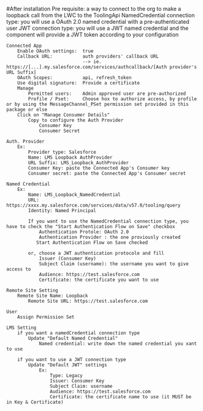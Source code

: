 #After installation
Pre requisite: a way to connect to the org to make a loopback call from the LWC to the ToolingApi
    NamedCredential connection type:    you will use a OAuth 2.0 named credential with a pre-authenticated user
    JWT connection type:                you will use a JWT named credential and the component will provide a JWT token according to your configuration

    Connected App
        Enable OAuth settings:  true
        Callback URL:           auth providers' callback URL
                                --> ie. https://[...].my.salesforce.com/services/authcallback/[Auth provider's URL Suffix]
        OAuth Scopes:           api, refresh_token
        Use digital signature:  Provide a certificate
        Manage
            Permitted users:    Admin approved user are pre-authorized
            Profile / Pset:     Choose hox to authorize access, by profile or by using the MessageChannel_PSet permission set provided in this package or else
        Click on "Manage Consumer Details"
            Copy to configure the Auth Provider
                Consumer Key
                Consumer Secret

    Auth. Provider
        Ex:
            Provider type: Salesforce
            Name: LMS Loopback AuthProvider
            URL Suffix: LMS_Loopback_AuthProvider
            Consumer Key: paste the Connected App's Consumer key
            Consumer secret: paste the Connected App's Consumer secret

    Named Credential
        Ex:
            Name: LMS_Loopback_NamedCredential
            URL: https://xxxx.my.salesforce.com/services/data/v57.0/tooling/query
            Identity: Named Principal

            If you want to use the NamedCredential connection type, you have to check the "Start Authentication Flow on Save" checkbox
                Authentication Protole: OAuth 2.0
                Authentication Provider : the one proviously created
               Start Authentication Flow on Save checked

            or, choose a JWT authentication protocole and fill 
                Issuer (Consumer Key)
                Subject Claim (username): the username you want to give access to
                Audience: https://test.salesforce.com
                Certificate: the certificate you want to use

    Remote Site Setting
        Remote Site Name: Loopback
            Remote Site URL: https://test.salesforce.com

    User
        Assign Permission Set

    LMS Setting
        if you want a namedCredential connection type
            Update "Default Named Credential"
                Named credential: write down the named credential you xant to use

        if you want to use a JWT connection type
            Update "Default JWT" settings
                Ex:
                    Type: Legacy
                    Issuer: Consumer Key
                    Subject Claim: username	 	 
                    Audience: https://test.salesforce.com	 	 
                    Certificate: the certificate name to use (it MUST be in Key & Certificate) 	 


